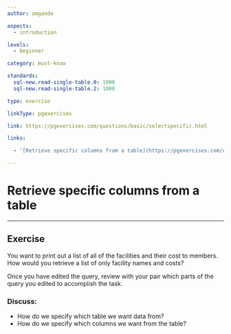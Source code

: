 ```yaml
---
author: amgando

aspects:
  - introduction

levels:
  - beginner

category: must-know

standards:
  sql-new.read-single-table.0: 1000
  sql-new.read-single-table.2: 1000

type: exercise

linkType: pgexercises

link: https://pgexercises.com/questions/basic/selectspecific.html

links:

  - '[Retrieve specific columns from a table](https://pgexercises.com/questions/basic/selectspecific.html){documentation}'

---
```


# Retrieve specific columns from a table

---
## Exercise

You want to print out a list of all of the facilities and their cost to members. How would you retrieve a list of only facility names and costs?

Once you have edited the query, review with your pair which parts of the query you edited to accomplish the task.

### Discuss:
- How do we specify which table we want data from?
- How do we specify which columns we want from the table?

